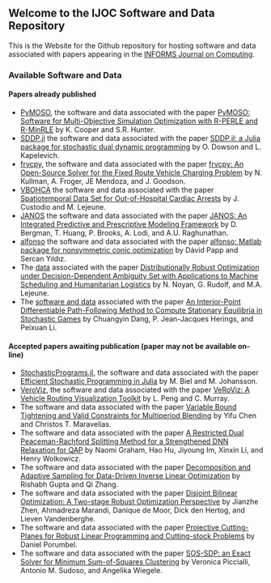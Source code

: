 ## Welcome to the IJOC Software and Data Repository

This is the Website for the Github repository for hosting software and data associated with papers appearing in the [INFORMS Journal on Computing](https://pubsonline.informs.org/journal/ijoc).

### Available Software and Data 

#### Papers already published

 * [PyMOSO](https://github.com/INFORMSJoc/2019.0902), the software and data associated with the paper [PyMOSO: Software for Multi-Objective Simulation Optimization with R-PERLE and R-MinRLE](https://doi.org/10.1287/ijoc.2019.0902) by K. Cooper and S.R. Hunter.
 * [SDDP.jl](https://github.com/INFORMSJoC/2020.0987) the software and data associated with the paper [SDDP.jl: a Julia package for stochastic dual dynamic programming](https://doi.org/10.1287/ijoc.2020.0987) by O. Dowson and L. Kapelevich.
 * [frvcpy](https://github.com/INFORMSJoc/2020.1035), the software and data associated with the paper [frvcpy: An Open-Source Solver for the Fixed Route Vehicle
Charging Problem](https://doi.org/10.1287/ijoc.2020.1035) by N. Kullman, A. Froger, JE Mendoza, and J. Goodson.
 * [VBOHCA](https://github.com/INFORMSJoC/2020.1022) the software and data associated with the paper [Spatiotemporal Data Set for Out-of-Hospital Cardiac Arrests](https://doi.org/10.1287/ijoc.2020.1022) by J. Custodio and M. Lejeune.
 *  [JANOS](https://github.com/INFORMSJoC/2020.1023) the software and data associated with the paper [JANOS: An Integrated Predictive and Prescriptive Modeling Framework](https://doi.org/10.1287/ijoc.2020.1023) by D. Bergman, T. Huang, P. Brooks, A. Lodi, and A.U. Raghunathan.
 * [alfonso](https://github.com/INFORMSJoC/2021.1058) the software and data associated with the paper [alfonso: Matlab package for nonsymmetric conic optimization](https://doi.org/10.1287/ijoc.2021.1058) by Dávid Papp and Sercan Yıldız.
  * The [data](https://github.com/INFORMSJoC/2021.1096) associated with the paper [Distributionally Robust Optimization under Decision-Dependent Ambiguity Set with Applications to Machine Scheduling and Humanitarian Logistics](https://doi.org/10.1287/ijoc.2021.1096) by N. Noyan, G. Rudolf, and M.A. Lejeune.
  * The [software and data](https://github.com/INFORMSJoC/2020.0259) associated with the paper [An Interior-Point Differentiable Path-Following Method to Compute Stationary Equilibria in Stochastic Games](https://doi.org/10.1287/ijoc.2021.1139) by Chuangyin Dang, P. Jean-Jacques Herings, and Peixuan Li.

#### Accepted papers awaiting publication (paper may not be available on-line)
 
 * [StochasticPrograms.jl](https://github.com/INFORMSJoC/2020.0287), the software and data associated with the paper [Efficient Stochastic Programming in Julia](https://doi.org/10.1287/ijoc.2022.1158) by M. Biel and M. Johansson.
 * [VeroViz](https://github.com/INFORMSJoC/2022.1159), the software and data associated with the paper [VeRoViz: A Vehicle Routing Visualization Toolkit](https://doi.org/10.1287/ijoc.2022.1159)  by L. Peng and C. Murray.
* The software and data associated with the paper [Variable Bound Tightening and Valid Constraints for Multiperiod Blending](https://github.com/INFORMSJoC/2021.1140) by Yifu Chen and Christos T. Maravelias.
* The software and data associated with the paper [A Restricted Dual Peaceman-Rachford Splitting Method for a Strengthened DNN Relaxation for QAP](https://github.com/INFORMSJoC/2022.1161) by Naomi Graham, Hao Hu, Jiyoung Im, Xinxin Li, and Henry Wolkowicz.
* The software and data associated with the paper [Decomposition and Adaptive Sampling for Data-Driven Inverse Linear Optimization](https://github.com/INFORMSJoC/2022.1162) by Rishabh Gupta and Qi Zhang.
* The software and data associated with the paper [Disjoint Bilinear Optimization: A Two-stage Robust Optimization Perspective](https://github.com/INFORMSJoC/2022.1163) by Jianzhe Zhen, Ahmadreza Marandi, Danique de Moor, Dick den Hertog, and Lieven Vandenberghe.
* The software and data associated with the paper [Projective Cutting-Planes for Robust Linear Programming and Cutting-stock Problems](https://github.com/INFORMSJoC/2022.1160) by Daniel Porumbel.
* The software and data associated with the paper [SOS-SDP: an Exact Solver for Minimum Sum-of-Squares Clustering](https://github.com/INFORMSJoC/2022.1166) by Veronica Piccialli, Antonio M. Sudoso, and Angelika Wiegele.
